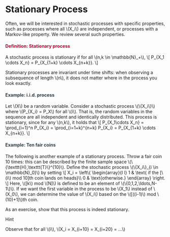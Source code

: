 # Stationary Process

<p>Often, we will be interested in stochastic processes with specific properties, such as processes where all \(X_i\) are independent, or processes with a Markov-like property. We review several such properties.</p>
<div class="content-box pad-box-mini border border-trbl border-round">
<h4 style="color: #bc0031;"><strong>Definition: Stationary process</strong></h4>
A stochastic process is stationary if for all \(n,k \in \mathbb{N}_+\), \[ P_{X_1 \cdots X_n} = P_{X_{1+k} \cdots X_{n+k}}. \]</div>
<p>Stationary processes are invariant under time shifts: when observing a subsequence of length \(n\), it does not matter where in the process you look exactly.</p>
<div class="content-box pad-box-mini border border-trbl border-round">
<h4 style="color: #2d3b45;"><strong>Example: i.i.d. process</strong></h4>
Let \(X\) be a random variable. Consider a stochastic process \(\{X_i\}\) where \(P_{X_i} = P_X\) for all \(i\). That is, the random variables in the sequence are all independent and identically distributed. This process is stationary, since for any \(n,k\), it holds that \[ P_{X_1\cdots X_n} = \prod_{i=1}^n P_{X_i} = \prod_{i=1+k}^{n+k} P_{X_i} = P_{X_{1+k} \cdots X_{n+k}}. \]</div>
<div class="content-box pad-box-mini border border-trbl border-round">
<h4 style="color: #2d3b45;"><strong>Example: Ten fair coins</strong></h4>
The following is another example of a stationary process. Throw a fair coin 10 times: this can be described by the finite sample space \(\{\texttt{H},\texttt{T}\}^{10}\). Define the stochastic process \(\{X_i\}_{i \in \mathbb{N}_0}\) by setting \[ X_i = \left\{ \begin{array}{l l} 1 &amp; \text{ if the [\(i\) mod 10]th coin lands on heads}\\ 0 &amp; \text{otherwise.} \end{array} \right. \] Here, \([k\) mod \(N]\) is defined to be an element of \(\{0,1,2,\ldots,N-1\}\). If we want the first variable in the process to be \(X_1\) instead of \(X_0\), we can determine the value of \(X_i\) based on the \([((i-1)\) mod \(10)+1]\)th coin. 
<p>As an exercise, show that this process is indeed stationary.
</p>
<p><span class="element_toggler" role="button" aria-controls="group7" aria-label="Toggler" aria-expanded="false"><span class="Button">Hint</span></span></p>
<div id="group7" style="">
<div class="content-box">Observe that for all \(i\), \(X_i = X_{i+10} = X_{i+20} = ...\)</div>
</div>
</div>